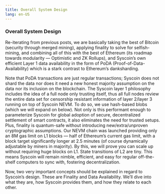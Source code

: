 ```yaml
---
title: Overall System Design 
lang: en-US
---
```



### Overall System Design

Re-iterating from previous posts, we are basically taking the best of Bitcoin (security through merged mining), applying finality to solve for selfish-mining, and combining all of this with the best of Ethereum (its roadmap towards modularity — Optimistic and ZK Rollups), and Syscoin’s own efficient Layer 1 data availability in the form of PoDA (Proof-of-Data-Availability) which is a stark contrast to Ethereum’s danksharding.

Note that PoDA transactions are just regular transactions; Syscoin does not shard the data nor does it need a new honest majority assumption on the data nor its inclusion on the blockchain. The Syscoin layer 1 philosophy includes the idea of a full node only trusting itself, thus all full nodes review the entire data set for censorship resistant information of layer 2/layer 3 running on top of Syscoin NEVM. To do so, we use hash-based blobs (which we will expand on below). Not only is this performant enough to parameterize Syscoin for global adoption of secure, decentralized settlement of smart contracts, it also eliminates the need for trusted setups. Plus, finality is quantum-safe without introducing new/extra/unproven cryptographic assumptions. Our NEVM chain was launched providing only an 8M gas limit on L1 blocks — half of Ethereum’s current gas limit, with a block target significantly longer at 2.5 minutes (of course dynamically adjustable by miners in majority). By this, we will prove you can scale up without requiring huge blocks on L1. State transitions of L2 are tiny. This means Syscoin will remain nimble, efficient, and easy for regular off-the-shelf computers to sync with, fostering decentralization.

Now, two very important concepts should be explained in regard to Syscoin’s design. These are Finality and Data Availability. We’ll dive into what they are, how Syscoin provides them, and how they relate to each other.
